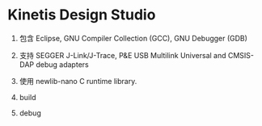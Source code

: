 # Kinetis Design Studio

1. 包含 Eclipse, GNU Compiler Collection (GCC), GNU Debugger (GDB)
2. 支持 SEGGER J-Link/J-Trace, P&E USB Multilink Universal and CMSIS-DAP debug adapters
3. 使用 newlib-nano C runtime library.

1. build
2. debug
